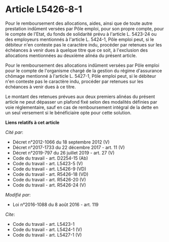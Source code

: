 # Article L5426-8-1

Pour le remboursement des allocations, aides, ainsi que de toute autre prestation indûment versées par Pôle emploi, pour son
propre compte, pour le compte de l'Etat, du fonds de solidarité prévu à l'article L. 5423-24 ou des employeurs mentionnés à
l'article L. 5424-1, Pôle emploi peut, si le débiteur n'en conteste pas le caractère indu, procéder par retenues sur les
échéances à venir dues à quelque titre que ce soit, à l'exclusion des allocations mentionnées au deuxième alinéa du présent
article. 

Pour le remboursement des allocations indûment versées par Pôle emploi pour le compte de l'organisme chargé de la gestion du
régime d'assurance chômage mentionné à l'article L. 5427-1, Pôle emploi peut, si le débiteur n'en conteste pas le caractère
indu, procéder par retenues sur les échéances à venir dues à ce titre. 

Le montant des retenues prévues aux deux premiers alinéas du présent article ne peut dépasser un plafond fixé selon des
modalités définies par voie réglementaire, sauf en cas de remboursement intégral de la dette en un seul versement si le
bénéficiaire opte pour cette solution.

**Liens relatifs à cet article**

_Cité par_:

  - Décret n°2012-1066 du 18 septembre 2012 (V)
  - Décret n°2017-1733 du 22 décembre 2017 - art. 11 (V)
  - Décret n°2019-797 du 26 juillet 2019 - art. 27 (V)
  - Code du travail - art. D2254-15 (Ab)
  - Code du travail - art. L5423-5 (V)
  - Code du travail - art. L5426-9 (VD)
  - Code du travail - art. R5426-18 (VD)
  - Code du travail - art. R5426-20 (V)
  - Code du travail - art. R5426-24 (V)

_Modifié par_:

  - Loi n°2016-1088 du 8 août 2016 - art. 119

_Cite_:

  - Code du travail - art. L5423-1
  - Code du travail - art. L5424-1 (V)
  - Code du travail - art. L5427-1 (V)
